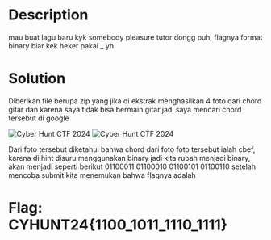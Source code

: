 # Description

mau buat lagu baru kyk somebody pleasure tutor dongg puh, flagnya format binary biar kek heker pakai _ yh


# Solution

Diberikan file berupa zip yang jika di ekstrak menghasilkan 4 foto dari chord gitar dan karena saya tidak bisa bermain gitar jadi saya mencari chord tersebut di google

![Cyber Hunt CTF 2024](solved.png "image_tooltip")
![Cyber Hunt CTF 2024](solved.png "image_tooltip")

Dari foto tersebut diketahui bahwa chord dari foto foto tersebut ialah cbef, karena di hint disuru menggunakan binary jadi kita rubah menjadi binary, akan menjadi seperti berikut
01100011 01100010 01100101 01100110
setelah mencoba submit kita menemukan bahwa flagnya adalah



# Flag: CYHUNT24{1100_1011_1110_1111}
